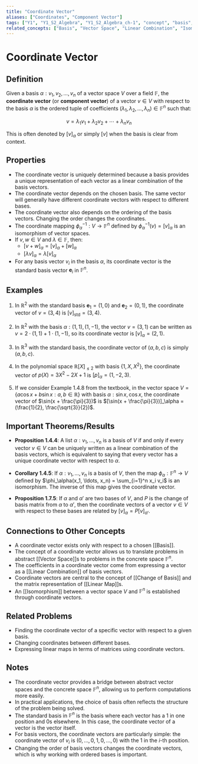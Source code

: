 ```yaml
---
title: "Coordinate Vector"
aliases: ["Coordinates", "Component Vector"]
tags: ["Y1", "Y1_S2_Algebra", "Y1_S2_Algebra_ch-1", "concept", "basis", "vector-space", "linear-combination", "isomorphism", "change-of-basis", "linear-map", "linear-algebra"]
related_concepts: ["Basis", "Vector Space", "Linear Combination", "Isomorphism", "Change of Basis Matrix", "Linear Map", "Field"]
---
```


# Coordinate Vector

## Definition
Given a basis $\alpha: v_1, v_2, \ldots, v_n$ of a vector space $V$ over a field $\mathbb{F}$, the **coordinate vector** (or **component vector**) of a vector $v \in V$ with respect to the basis $\alpha$ is the ordered tuple of coefficients $(\lambda_1, \lambda_2, \ldots, \lambda_n) \in \mathbb{F}^n$ such that:

$$v = \lambda_1 v_1 + \lambda_2 v_2 + \cdots + \lambda_n v_n$$

This is often denoted by $[v]_\alpha$ or simply $[v]$ when the basis is clear from context.

## Properties
- The coordinate vector is uniquely determined because a basis provides a unique representation of each vector as a linear combination of the basis vectors.
- The coordinate vector depends on the chosen basis. The same vector will generally have different coordinate vectors with respect to different bases.
- The coordinate vector also depends on the ordering of the basis vectors. Changing the order changes the coordinates.
- The coordinate mapping $\phi_\alpha^{-1}: V \rightarrow \mathbb{F}^n$ defined by $\phi_\alpha^{-1}(v) = [v]_\alpha$ is an isomorphism of vector spaces.
- If $v, w \in V$ and $\lambda \in \mathbb{F}$, then:
  - $[v + w]_\alpha = [v]_\alpha + [w]_\alpha$
  - $[\lambda v]_\alpha = \lambda [v]_\alpha$
- For any basis vector $v_i$ in the basis $\alpha$, its coordinate vector is the standard basis vector $\mathbf{e}_i$ in $\mathbb{F}^n$.

## Examples
1. In $\mathbb{R}^2$ with the standard basis $\mathbf{e}_1 = (1, 0)$ and $\mathbf{e}_2 = (0, 1)$, the coordinate vector of $v = (3, 4)$ is $[v]_{\text{std}} = (3, 4)$.

2. In $\mathbb{R}^2$ with the basis $\alpha: (1, 1), (1, -1)$, the vector $v = (3, 1)$ can be written as $v = 2 \cdot (1, 1) + 1 \cdot (1, -1)$, so its coordinate vector is $[v]_\alpha = (2, 1)$.

3. In $\mathbb{R}^3$ with the standard basis, the coordinate vector of $(a, b, c)$ is simply $(a, b, c)$.

4. In the polynomial space $\mathbb{R}[X]_{\leq 2}$ with basis $\{1, X, X^2\}$, the coordinate vector of $p(X) = 3X^2 - 2X + 1$ is $[p]_\alpha = (1, -2, 3)$.

5. If we consider Example 1.4.8 from the textbook, in the vector space $V = \{a\cos x + b\sin x : a, b \in \mathbb{R}\}$ with basis $\alpha: \sin x, \cos x$, the coordinate vector of $\sin(x + \frac{\pi}{3})$ is $[\sin(x + \frac{\pi}{3})]_\alpha = (\frac{1}{2}, \frac{\sqrt{3}}{2})$.

## Important Theorems/Results
- **Proposition 1.4.4**: A list $\alpha: v_1, \ldots, v_n$ is a basis of $V$ if and only if every vector $v \in V$ can be uniquely written as a linear combination of the basis vectors, which is equivalent to saying that every vector has a unique coordinate vector with respect to $\alpha$.

- **Corollary 1.4.5**: If $\alpha: v_1, \ldots, v_n$ is a basis of $V$, then the map $\phi_\alpha: \mathbb{F}^n \rightarrow V$ defined by $\phi_\alpha(x_1, \ldots, x_n) = \sum_{i=1}^n x_i v_i$ is an isomorphism. The inverse of this map gives the coordinate vector.

- **Proposition 1.7.5**: If $\alpha$ and $\alpha'$ are two bases of $V$, and $P$ is the change of basis matrix from $\alpha$ to $\alpha'$, then the coordinate vectors of a vector $v \in V$ with respect to these bases are related by $[v]_\alpha = P[v]_{\alpha'}$.

## Connections to Other Concepts
- A coordinate vector exists only with respect to a chosen [[Basis]].
- The concept of a coordinate vector allows us to translate problems in abstract [[Vector Space]]s to problems in the concrete space $\mathbb{F}^n$.
- The coefficients in a coordinate vector come from expressing a vector as a [[Linear Combination]] of basis vectors.
- Coordinate vectors are central to the concept of [[Change of Basis]] and the matrix representation of [[Linear Map]]s.
- An [[Isomorphism]] between a vector space $V$ and $\mathbb{F}^n$ is established through coordinate vectors.

## Related Problems
- Finding the coordinate vector of a specific vector with respect to a given basis.
- Changing coordinates between different bases.
- Expressing linear maps in terms of matrices using coordinate vectors.

## Notes
- The coordinate vector provides a bridge between abstract vector spaces and the concrete space $\mathbb{F}^n$, allowing us to perform computations more easily.
- In practical applications, the choice of basis often reflects the structure of the problem being solved.
- The standard basis in $\mathbb{F}^n$ is the basis where each vector has a 1 in one position and 0s elsewhere. In this case, the coordinate vector of a vector is the vector itself.
- For basis vectors, the coordinate vectors are particularly simple: the coordinate vector of $v_i$ is $(0, \ldots, 0, 1, 0, \ldots, 0)$ with the 1 in the $i$-th position.
- Changing the order of basis vectors changes the coordinate vectors, which is why working with ordered bases is important.

